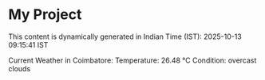 # My Project

This content is dynamically generated in Indian Time (IST): 2025-10-13 09:15:41 IST


Current Weather in Coimbatore:
Temperature: 26.48 °C
Condition: overcast clouds
